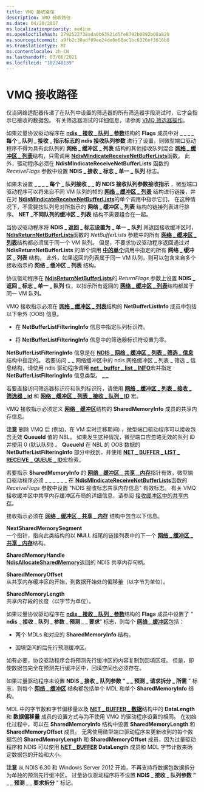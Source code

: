 ```yaml
---
title: VMQ 接收路径
description: VMQ 接收路径
ms.date: 04/20/2017
ms.localizationpriority: medium
ms.openlocfilehash: 2792522738ada0b63921d5fe8792b0892b08a820
ms.sourcegitcommit: a9fb2c30adf09ee24de8e68ac1bc6326ef3616b8
ms.translationtype: MT
ms.contentlocale: zh-CN
ms.lasthandoff: 03/06/2021
ms.locfileid: "102248139"
---
```

# <a name="vmq-receive-path"></a>VMQ 接收路径





仅当网络适配器传递了在队列中设置的筛选器的所有筛选器字段测试时，它才会指示已接收的数据包。 有关筛选器测试的详细信息，请参阅 [VMQ 筛选器操作](vmq-filter-operations.md)。

如果过量协议驱动程序在 [**ndis \_ 接收 \_ 队列 \_ 参数**](/windows-hardware/drivers/ddi/ntddndis/ns-ntddndis-_ndis_receive_queue_parameters)结构的 **Flags** 成员中对 **\_ \_ \_ \_ 每个 \_ 队列 \_ 接收 \_ 指示标志的 ndis 接收队列参数** 进行了设置，则微型端口驱动程序不得为具有此队列的 **网络 \_ 缓冲区 \_ 列表** 结构的其他接收队列混合 [**网络 \_ 缓冲区 \_ 列表**](/windows-hardware/drivers/ddi/nbl/ns-nbl-net_buffer_list)结构，只需调用 [**NdisMIndicateReceiveNetBufferLists**](/windows-hardware/drivers/ddi/ndis/nf-ndis-ndismindicatereceivenetbufferlists)函数。 此外，驱动程序必须在 **NdisMIndicateReceiveNetBufferLists** 函数的 *ReceiveFlags* 参数中设置 **NDIS \_ 接收 \_ 标志 \_ 单一 \_ 队列** 标志。

如果未设置 **\_ \_ \_ \_ 每个 \_ 队列接收 \_ \_ 的 NDIS 接收队列参数接收指示** ，微型端口驱动程序可以将来自不同 VM 队列的帧的 [**网络 \_ 缓冲区 \_ 列表**](/windows-hardware/drivers/ddi/nbl/ns-nbl-net_buffer_list) 结构进行链接，并在对 [**NdisMIndicateReceiveNetBufferLists**](/windows-hardware/drivers/ddi/ndis/nf-ndis-ndismindicatereceivenetbufferlists)的单个调用中指示它们。 在这种情况下，不需要按队列号对所指示的 **网络 \_ 缓冲区 \_ 列表** 结构的链接列表进行排序。 **NET \_不同队列的缓冲区 \_ 列表** 结构不需要组合在一起。

当协议驱动程序将 **NDIS \_ 返回 \_ 标志设置为 \_ 单一 \_ 队列** 并返回接收缓冲区时， [**NdisReturnNetBufferLists**](/windows-hardware/drivers/ddi/ndis/nf-ndis-ndisreturnnetbufferlists)函数的 *NetBufferLists* 参数中的所有 [**网络 \_ 缓冲区 \_ 列表**](/windows-hardware/drivers/ddi/nbl/ns-nbl-net_buffer_list)结构都必须属于同一个 VM 队列。 但是，不要求协议驱动程序返回通过对 **NdisReturnNetBufferLists** 的单个调用 [**中的单个**](/windows-hardware/drivers/ddi/ndis/nc-ndis-protocol_receive_net_buffer_lists)调用中指定的所有 **网络 \_ 缓冲区 \_ 列表** 结构。 此外，如果返回的列表属于同一 VM 队列，则可以包含来自多个接收指示的 **网络 \_ 缓冲区 \_ 列表** 结构。

协议驱动程序在 [**NdisReturnNetBufferLists**](/windows-hardware/drivers/ddi/ndis/nf-ndis-ndisreturnnetbufferlists)的 *ReturnFlags* 参数上设置 **NDIS \_ 返回 \_ 标志 \_ 单一 \_ 队列** 位，以指示所有返回的 [**网络 \_ 缓冲区 \_ 列表**](/windows-hardware/drivers/ddi/nbl/ns-nbl-net_buffer_list)结构都属于同一 VM 队列。

VMQ 接收指示必须在 [**网络 \_ 缓冲区 \_ 列表**](/windows-hardware/drivers/ddi/nbl/ns-nbl-net_buffer_list)结构的 **NetBufferListInfo** 成员中包括以下带外 (OOB) 信息。

-   在 **NetBufferListFilteringInfo** 信息中指定队列标识符。

-   将 **NetBufferListFilteringInfo** 信息中的筛选器标识符设置为零。

**NetBufferListFilteringInfo** 信息是在 [**NDIS \_ 网络 \_ 缓冲区 \_ 列表 \_ 筛选 \_ 信息**](/windows-hardware/drivers/ddi/ndis/ns-ndis-_ndis_net_buffer_list_filtering_info)结构中指定的。 若要访问 \_ \_ 网络缓冲区中的 ndis 网络缓冲区 \_ 列表 \_ 筛选 \_ 信息结构，请使用 ndis 驱动程序调用 [**net \_ buffer \_ list \_ INFO**](/windows-hardware/drivers/ddi/nblaccessors/nf-nblaccessors-net_buffer_list_info)宏并指定 **NetBufferListFilteringInfo** 信息类型。 [**\_ \_**](/windows-hardware/drivers/ddi/nbl/ns-nbl-net_buffer_list)

若要直接访问筛选器标识符和队列标识符，请使用 [**网络 \_ 缓冲区 \_ 列表 \_ 接收 \_ 筛选器 \_ id**](/windows-hardware/drivers/ddi/ndis/nf-ndis-net_buffer_list_receive_filter_id) 和 [**网络 \_ 缓冲区 \_ 列表 \_ 接收 \_ 队列 \_ ID**](/windows-hardware/drivers/ddi/ndis/nf-ndis-net_buffer_list_receive_queue_id) 宏。

VMQ 接收指示必须定义 [**网络 \_ 缓冲区**](/windows-hardware/drivers/ddi/nbl/ns-nbl-net_buffer)结构的 **SharedMemoryInfo** 成员的共享内存信息。

**注意**  删除 VMQ 后 (例如，在 VM 实时迁移期间) ，微型端口驱动程序可以接收包含无效 **QueueId** 值的 NBL。 如果发生这种情况，微型端口应忽略无效的队列 ID 并使用 0 (默认队列) 。 **QueueId** 在 NBL 的 OOB 数据的 **NetBufferListFilteringInfo** 部分中找到，并使用 [**NET \_ BUFFER \_ LIST \_ RECEIVE \_ QUEUE \_ ID**](/windows-hardware/drivers/ddi/ndis/nf-ndis-net_buffer_list_receive_queue_id)宏检索。

 

若要指示 **SharedMemoryInfo** 的 [**网络 \_ 缓冲区 \_ 共享 \_ 内存**](/windows-hardware/drivers/ddi/nbl/ns-nbl-net_buffer_shared_memory)指针有效，微型端口驱动程序必须 \_ \_ \_ \_ \_ \_ 在 [**NdisMIndicateReceiveNetBufferLists**](/windows-hardware/drivers/ddi/ndis/nf-ndis-ndismindicatereceivenetbufferlists)函数的 *ReceiveFlags* 参数中设置 "NDIS 接收标志共享内存信息" 有效标志。 有关 VMQ 接收缓冲区中共享内存缓冲区布局的详细信息，请参阅 [接收缓冲区中的共享内存](shared-memory-in-receive-buffers.md)。

接收指示必须在 [**网络 \_ 缓冲区 \_ 共享 \_ 内存**](/windows-hardware/drivers/ddi/nbl/ns-nbl-net_buffer_shared_memory) 结构中包含以下信息。

<a href="" id="nextsharedmemorysegment"></a>**NextSharedMemorySegment**  
一个指针，指向此类结构的以 **NULL** 结尾的链接列表中的下一个 [**网络 \_ 缓冲区 \_ 共享 \_ 内存**](/windows-hardware/drivers/ddi/nbl/ns-nbl-net_buffer_shared_memory)结构。

<a href="" id="sharedmemoryhandle"></a>**SharedMemoryHandle**  
[**NdisAllocateSharedMemory**](/windows-hardware/drivers/ddi/ndis/nf-ndis-ndisallocatesharedmemory)返回的 NDIS 共享内存句柄。

<a href="" id="sharedmemoryoffset"></a>**SharedMemoryOffset**  
从共享内存缓冲区的开始，到数据开始处的偏移量（以字节为单位）。

<a href="" id="sharedmemorylength"></a>**SharedMemoryLength**  
共享内存段的长度（以字节为单位）。

如果过量协议驱动程序在 [**ndis \_ 接收 \_ 队列 \_ 参数**](/windows-hardware/drivers/ddi/ntddndis/ns-ntddndis-_ndis_receive_queue_parameters)结构的 **Flags** 成员中设置了 " **ndis \_ 接收 \_ 队列 \_ 参数 \_ 预测 \_ \_ 要求**" 标志，则每个 [**网络 \_ 缓冲区**](/windows-hardware/drivers/ddi/nbl/ns-nbl-net_buffer)包括：

-   两个 MDLs 和对应的 **SharedMemoryInfo** 结构。

-   回填空间的后先行预测缓冲区。

如有必要，协议驱动程序会将预测先行缓冲区的内容复制到回填区域。 但是，即使数据包完全在预测先行缓冲区中，回填空间也必须存在。

如果过量驱动程序未设置 **NDIS \_ 接收 \_ 队列参数 " \_ \_ 预测 \_ 请求拆分 \_ 所需** " 标志，则每个 [**网络 \_ 缓冲区**](/windows-hardware/drivers/ddi/nbl/ns-nbl-net_buffer) 结构都包括单个 MDL 和单个 **SharedMemoryInfo** 结构。

MDL 中的字节数和字节偏移量以及 [**NET \_ BUFFER \_ 数据**](/windows-hardware/drivers/ddi/nbl/ns-nbl-net_buffer_data)结构中的 **DataLength** 和 **数据偏移量** 成员的设置方式与为不使用 VMQ 的驱动程序设置的相同。 在初始化过程中，可以在 **SharedMemoryInfo** 结构中设置 **SharedMemoryLength** 和 **SharedMemoryOffset** 成员。 无需使用微型端口驱动程序来更新收到的每个数据包的 **SharedMemoryLength** 和 **SharedMemoryOffset** 成员，因为过量驱动程序和 NDIS 可以使用 [**NET \_ BUFFER**](/windows-hardware/drivers/ddi/nbl/ns-nbl-net_buffer) **DataLength** 成员和 MDL 字节计数来确定数据包的开始和大小。

**注意**  从 NDIS 6.30 和 Windows Server 2012 开始，不再支持将数据包数据拆分为单独的预测先行缓冲区。 过量协议驱动程序将不设置 **NDIS \_ 接收 \_ 队列参数 " \_ \_ 预测 \_ \_ 要求拆分** " 标记。

 

 

